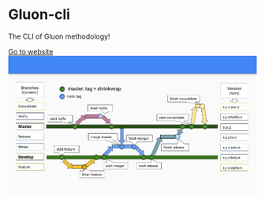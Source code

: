 # Gluon-cli

The CLI of Gluon methodology!

[Go to website](https://cellsjs.github.io/gluon-cli/index.html)
![Overview of the branch model](docs/images/Gluon.jpg)